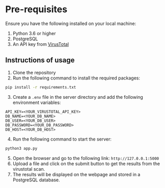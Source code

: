 # Pre-requisites

Ensure you have the following installed on your local machine:

1. Python 3.6 or higher
1. PostgreSQL
1. An API key from [VirusTotal](https://www.virustotal.com/gui/join-us)

## Instructions of usage

1. Clone the repository
1. Run the following command to install the required packages:

```bash
pip install -r requirements.txt
```

3. Create a `.env` file in the server directory and add the following environment variables:

```env
API_KEY=<YOUR_VIRUSTOTAL_API_KEY>
DB_NAME=<YOUR_DB_NAME>
DB_USER=<YOUR_DB_USER>
DB_PASSWORD=<YOUR_DB_PASSWORD>
DB_HOST=<YOUR_DB_HOST>
```

4. Run the following command to start the server:

```bash
python3 app.py
```

5. Open the browser and go to the following link: `http://127.0.0.1:5000`
5. Upload a file and click on the submit button to get the results from the virustotal scan.
5. The results will be displayed on the webpage and stored in a PostgreSQL database.
